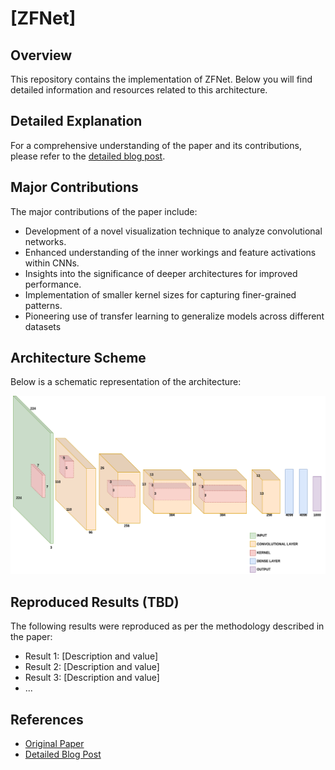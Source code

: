 # [ZFNet]

## Overview
This repository contains the implementation of ZFNet. Below you will find detailed information and resources related to this architecture.

## Detailed Explanation
For a comprehensive understanding of the paper and its contributions, please refer to the [detailed blog post](https://www.notion.so/gvdmnni/ZFNet-0eb644d269a3465cb8a900ebddbefb7c).

## Major Contributions
The major contributions of the paper include:
- Development of a novel visualization technique to analyze convolutional networks.
- Enhanced understanding of the inner workings and feature activations within CNNs.
- Insights into the significance of deeper architectures for improved performance.
- Implementation of smaller kernel sizes for capturing finer-grained patterns.
- Pioneering use of transfer learning to generalize models across different datasets


## Architecture Scheme
Below is a schematic representation of the architecture:

![Architecture Scheme](./src/ZFNet.png)

## Reproduced Results (TBD)
The following results were reproduced as per the methodology described in the paper:
- Result 1: [Description and value]
- Result 2: [Description and value]
- Result 3: [Description and value]
- ...


## References
- [Original Paper](https://arxiv.org/pdf/1311.2901)
- [Detailed Blog Post](https://www.notion.so/gvdmnni/ZFNet-0eb644d269a3465cb8a900ebddbefb7c)
